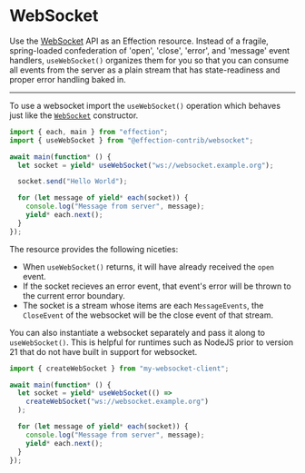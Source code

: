 # WebSocket

Use the [WebSocket](https://developer.mozilla.org/en-US/docs/Web/API/WebSocket)
API as an Effection resource. Instead of a fragile, spring-loaded confederation
of 'open', 'close', 'error', and 'message' event handlers, `useWebSocket()`
organizes them for you so that you can consume all events from the server as a
plain stream that has state-readiness and proper error handling baked in.

---

To use a websocket import the `useWebSocket()` operation which behaves just like
the [`WebSocket`](https://developer.mozilla.org/en-US/docs/Web/API/WebSocket)
constructor.

```ts
import { each, main } from "effection";
import { useWebSocket } from "@effection-contrib/websocket";

await main(function* () {
  let socket = yield* useWebSocket("ws://websocket.example.org");

  socket.send("Hello World");

  for (let message of yield* each(socket)) {
    console.log("Message from server", message);
    yield* each.next();
  }
});
```

The resource provides the following niceties:

- When `useWebSocket()` returns, it will have already received the `open` event.
- If the socket recieves an error event, that event's error will be thrown to
  the current error boundary.
- The socket is a stream whose items are each `MessageEvents`, the `CloseEvent`
  of the websocket will be the close event of that stream.

You can also instantiate a websocket separately and pass it along to
`useWebSocket()`. This is helpful for runtimes such as NodeJS prior to version
21 that do not have built in support for websocket.

```ts
import { createWebSocket } from "my-websocket-client";

await main(function* () {
  let socket = yield* useWebSocket(() =>
    createWebSocket("ws://websocket.example.org")
  );

  for (let message of yield* each(socket)) {
    console.log("Message from server", message);
    yield* each.next();
  }
});
```
